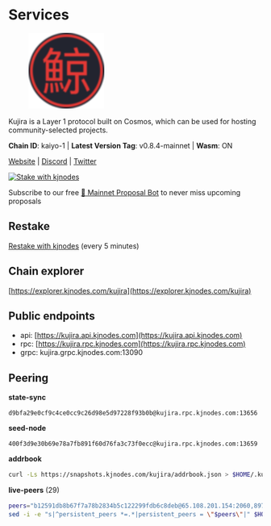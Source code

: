 # Services

<figure><img src="https://raw.githubusercontent.com/kj89/cosmos-images/main/logos/kujira.png" width="150" alt=""><figcaption></figcaption></figure>

Kujira is a Layer 1 protocol built on Cosmos, which can be used for  hosting community-selected projects.

**Chain ID**: kaiyo-1 | **Latest Version Tag**: v0.8.4-mainnet | **Wasm**: ON

[Website](https://kujira.app) | [Discord](https://discord.gg/teamkujira) | [Twitter](https://twitter.com/TeamKujira)

[![Stake with kjnodes](https://i.ibb.co/cr44Q8j/button-stake-with-kjnodes.png)](https://restake.app/kujira/kujiravaloper1tnuqj73jfn3724lqz34c27tuv80nv336sadqym)

Subscribe to our free [🤖 Mainnet Proposal Bot](https://t.me/kjnodes_proposal_bot) to never miss upcoming proposals

## Restake

[Restake with kjnodes](https://restake.app/kujira/kujiravaloper1tnuqj73jfn3724lqz34c27tuv80nv336sadqym) (every 5 minutes)
## Chain explorer
[https://explorer.kjnodes.com/kujira](https://explorer.kjnodes.com/kujira)

## Public endpoints

* api: [https://kujira.api.kjnodes.com](https://kujira.api.kjnodes.com)
* rpc: [https://kujira.rpc.kjnodes.com](https://kujira.rpc.kjnodes.com)
* grpc: kujira.grpc.kjnodes.com:13090

## Peering

**state-sync**

```text
d9bfa29e0cf9c4ce0cc9c26d98e5d97228f93b0b@kujira.rpc.kjnodes.com:13656
```

**seed-node**

```text
400f3d9e30b69e78a7fb891f60d76fa3c73f0ecc@kujira.rpc.kjnodes.com:13659
```

**addrbook**
```bash
curl -Ls https://snapshots.kjnodes.com/kujira/addrbook.json > $HOME/.kujira/config/addrbook.json
```

**live-peers** (29)
```bash
peers="b12591db8b67f7a78b2834b5c122299fdb6c8deb@65.108.201.154:2060,897c55fb33076c9cecc56f6c04e2a3cbed195e7c@185.248.24.20:26796,177872437b2a31ebb0fb740ba5bd32b0be99e280@5.79.74.229:31095,ffac364ae5a9a730b49f02ba95b11878f76b7043@135.125.189.131:31095,89757803f40da51678451735445ad40d5b15e059@169.155.45.187:26656,213dbb8301ce1c0f5662a9b723bd613f15e1dd4e@75.119.157.167:30656,a9ed3a9256cbabe889b2989ad99a3e7e173c3ffe@108.165.178.242:26655,ecafd5cadaf3526a588550a7bc343ce2670c988d@185.16.39.231:26656,fdde823fb8c9ef908d4b229f177c5f8b18e90274@54.235.174.123:26656,b29969a2384159db8f8052bc118066bd067157c4@85.215.105.19:15602,d2247f7b919f0781c90ee61958d7044665a22d38@169.155.169.182:26656,3d150f6a71caca5607daff69c9049c04c37da64e@51.210.223.186:30095,cedf10f69de7d77b358964a1b802a15ad79a7c97@74.80.183.130:26655,030f65339defb01b0e3ddaeaa54cbeac00dd0c74@185.182.193.89:26656,d9bfa29e0cf9c4ce0cc9c26d98e5d97228f93b0b@65.109.88.38:13656,9dc8a19299064e8d5a414a1fc25dd0d12d9871c8@138.201.16.240:30095,1d6fceb2a8182e9b91d105053dbe03bc9248bcd0@89.163.146.22:26656,7f83a8f94bddb377ff195b3c9ee2abc91ddf0433@51.81.242.74:26656,c8b74590ce04f0f7c32b1c668290e00ec7ec275e@148.113.8.63:11856,459229e89fd0722f7f758b7de782d0eb94aa9639@146.59.85.223:11856,ff7a1787ea93a49ece2ee92f601a4c52951278c4@185.119.118.112:2000,52739251216bd8e7d17ac69810f83bf58a7b1b10@47.144.5.20:26656,42e9c232f830e39824747ce6a4e5ef1e765cad72@67.222.144.195:26656,26d19e5b3f3a5ebafe827dabca4ef008d9c5e6fd@168.119.15.94:26656,79ace78a1fb98876c7bcbf8ec54864b740aa76ff@65.108.128.201:11856,70bb20d6078ff90294ebd7c9803de25b73d48955@148.251.77.27:26656,e92b3424ba53c10aefdf9b402f4c03888de96c2e@45.77.61.157:26656,8362a432d50cc800618de6a76cc92d532baa8fa4@173.212.247.202:26656,c6eaf84ee15c3f311236b19f5de2c231d96e5ac4@95.217.209.187:26656"
sed -i -e "s|^persistent_peers *=.*|persistent_peers = \"$peers\"|" $HOME/.kujira/config/config.toml
```
